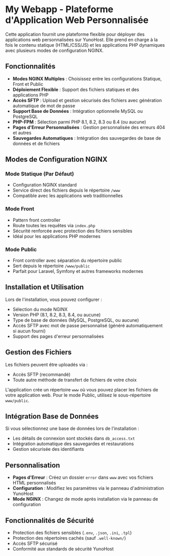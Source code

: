 # My Webapp - Plateforme d'Application Web Personnalisée

Cette application fournit une plateforme flexible pour déployer des applications web personnalisées sur YunoHost. Elle prend en charge à la fois le contenu statique (HTML/CSS/JS) et les applications PHP dynamiques avec plusieurs modes de configuration NGINX.

## Fonctionnalités

- **Modes NGINX Multiples** : Choisissez entre les configurations Statique, Front et Public
- **Déploiement Flexible** : Support des fichiers statiques et des applications PHP
- **Accès SFTP** : Upload et gestion sécurisés des fichiers avec génération automatique de mot de passe
- **Support Base de Données** : Intégration optionnelle MySQL ou PostgreSQL
- **PHP-FPM** : Sélection parmi PHP 8.1, 8.2, 8.3 ou 8.4 (ou aucune)
- **Pages d'Erreur Personnalisées** : Gestion personnalisée des erreurs 404 et autres
- **Sauvegardes Automatiques** : Intégration des sauvegardes de base de données et de fichiers

## Modes de Configuration NGINX

### Mode Statique (Par Défaut)
- Configuration NGINX standard
- Service direct des fichiers depuis le répertoire `/www`
- Compatible avec les applications web traditionnelles

### Mode Front
- Pattern front controller
- Route toutes les requêtes via `index.php`
- Sécurité renforcée avec protection des fichiers sensibles
- Idéal pour les applications PHP modernes

### Mode Public
- Front controller avec séparation du répertoire public
- Sert depuis le répertoire `/www/public`
- Parfait pour Laravel, Symfony et autres frameworks modernes

## Installation et Utilisation

Lors de l'installation, vous pouvez configurer :
- Sélection du mode NGINX
- Version PHP (8.1, 8.2, 8.3, 8.4, ou aucune)
- Type de base de données (MySQL, PostgreSQL, ou aucune)
- Accès SFTP avec mot de passe personnalisé (généré automatiquement si aucun fourni)
- Support des pages d'erreur personnalisées

## Gestion des Fichiers

Les fichiers peuvent être uploadés via :
- Accès SFTP (recommandé)
- Toute autre méthode de transfert de fichiers de votre choix

L'application crée un répertoire `www` où vous pouvez placer les fichiers de votre application web. Pour le mode Public, utilisez le sous-répertoire `www/public`.

## Intégration Base de Données

Si vous sélectionnez une base de données lors de l'installation :
- Les détails de connexion sont stockés dans `db_access.txt`
- Intégration automatique des sauvegardes et restaurations
- Gestion sécurisée des identifiants

## Personnalisation

- **Pages d'Erreur** : Créez un dossier `error` dans `www` avec vos fichiers HTML personnalisés
- **Configuration** : Modifiez les paramètres via le panneau d'administration YunoHost
- **Mode NGINX** : Changez de mode après installation via le panneau de configuration

## Fonctionnalités de Sécurité

- Protection des fichiers sensibles (`.env`, `.json`, `.ini`, `.tpl`)
- Protection des répertoires cachés (sauf `.well-known/`)
- Accès SFTP sécurisé
- Conformité aux standards de sécurité YunoHost 
